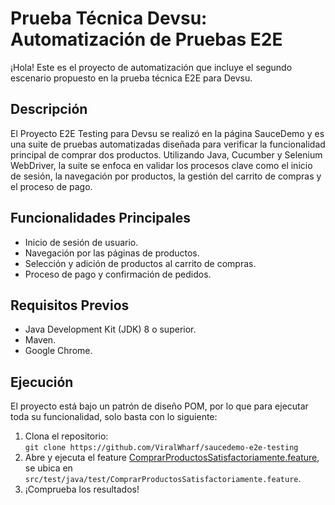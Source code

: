 # Prueba Técnica Devsu: Automatización de Pruebas E2E

¡Hola! Este es el proyecto de automatización que incluye el segundo escenario propuesto en la prueba técnica E2E para Devsu.

## Descripción

El Proyecto E2E Testing para Devsu se realizó en la página SauceDemo y es una suite de pruebas automatizadas diseñada para verificar la funcionalidad principal de comprar dos productos. Utilizando Java, Cucumber y Selenium WebDriver, la suite se enfoca en validar los procesos clave como el inicio de sesión, la navegación por productos, la gestión del carrito de compras y el proceso de pago.

## Funcionalidades Principales
- Inicio de sesión de usuario.
- Navegación por las páginas de productos.
- Selección y adición de productos al carrito de compras.
- Proceso de pago y confirmación de pedidos.

## Requisitos Previos
- Java Development Kit (JDK) 8 o superior.
- Maven.
- Google Chrome.

## Ejecución

El proyecto está bajo un patrón de diseño POM, por lo que para ejecutar toda su funcionalidad, solo basta con lo siguiente:

1. Clona el repositorio: \
   `git clone https://github.com/ViralWharf/saucedemo-e2e-testing`
2. Abre y ejecuta el feature [ComprarProductosSatisfactoriamente.feature](src%2Ftest%2Fjava%2Ftest%2FComprarProductosSatisfactoriamente.feature), se ubica en `src/test/java/test/ComprarProductosSatisfactoriamente.feature`.
3. ¡Comprueba los resultados!


